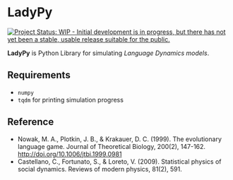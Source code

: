 # LadyPy

[![Project Status: WIP - Initial development is in progress, but there has not yet been a stable, usable release suitable for the public.](http://www.repostatus.org/badges/latest/wip.svg)](http://www.repostatus.org/#wip)

**LadyPy** is Python Library for simulating _Language Dynamics models_.

## Requirements

- `numpy`
- `tqdm` for printing simulation progress

## Reference

- Nowak, M. A., Plotkin, J. B., & Krakauer, D. C. (1999). The evolutionary language game. Journal of Theoretical Biology, 200(2), 147-162. http://doi.org/10.1006/jtbi.1999.0981
- Castellano, C., Fortunato, S., & Loreto, V. (2009). Statistical physics of social dynamics. Reviews of modern physics, 81(2), 591.
